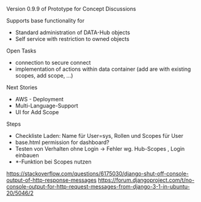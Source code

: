 Version 0.9.9 of Prototype for Concept Discussions

Supports base functionality for 
- Standard administration of DATA-Hub objects
- Self service with restriction to owned objects

Open Tasks
- connection to secure connect
- implementation of actions within data container (add are with existing scopes, add scope, ...)

Next Stories
- AWS - Deployment
- Multi-Language-Support
- UI for Add Scope 

Steps
- Checkliste Laden: Name für User=sys, Rollen und Scopes für User
- base.html permission for dashboard?
- Testen von Verhalten ohne Login -> Fehler wg. Hub-Scopes , Login einbauen
- *-Funktion bei Scopes nutzen

https://stackoverflow.com/questions/6175030/django-shut-off-console-output-of-http-response-messages
https://forum.djangoproject.com/t/no-console-output-for-http-request-messages-from-django-3-1-in-ubuntu-20/5046/2


